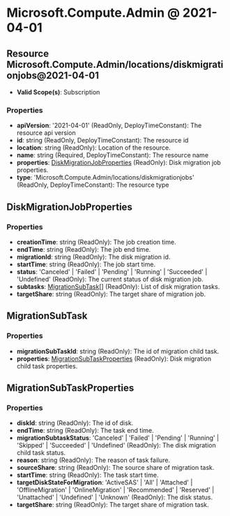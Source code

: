 # Microsoft.Compute.Admin @ 2021-04-01

## Resource Microsoft.Compute.Admin/locations/diskmigrationjobs@2021-04-01
* **Valid Scope(s)**: Subscription
### Properties
* **apiVersion**: '2021-04-01' (ReadOnly, DeployTimeConstant): The resource api version
* **id**: string (ReadOnly, DeployTimeConstant): The resource id
* **location**: string (ReadOnly): Location of the resource.
* **name**: string (Required, DeployTimeConstant): The resource name
* **properties**: [DiskMigrationJobProperties](#diskmigrationjobproperties) (ReadOnly): Disk migration job properties.
* **type**: 'Microsoft.Compute.Admin/locations/diskmigrationjobs' (ReadOnly, DeployTimeConstant): The resource type

## DiskMigrationJobProperties
### Properties
* **creationTime**: string (ReadOnly): The job creation time.
* **endTime**: string (ReadOnly): The job end time.
* **migrationId**: string (ReadOnly): The disk migration id.
* **startTime**: string (ReadOnly): The job start time.
* **status**: 'Canceled' | 'Failed' | 'Pending' | 'Running' | 'Succeeded' | 'Undefined' (ReadOnly): The current status of disk migration job.
* **subtasks**: [MigrationSubTask](#migrationsubtask)[] (ReadOnly): List of disk migration tasks.
* **targetShare**: string (ReadOnly): The target share of migration job.

## MigrationSubTask
### Properties
* **migrationSubTaskId**: string (ReadOnly): The id of migration child task.
* **properties**: [MigrationSubTaskProperties](#migrationsubtaskproperties) (ReadOnly): Disk migration child task properties.

## MigrationSubTaskProperties
### Properties
* **diskId**: string (ReadOnly): The id of disk.
* **endTime**: string (ReadOnly): The task end time.
* **migrationSubtaskStatus**: 'Canceled' | 'Failed' | 'Pending' | 'Running' | 'Skipped' | 'Succeeded' | 'Undefined' (ReadOnly): The disk migration child task status.
* **reason**: string (ReadOnly): The reason of task failure.
* **sourceShare**: string (ReadOnly): The source share of migration task.
* **startTime**: string (ReadOnly): The task start time.
* **targetDiskStateForMigration**: 'ActiveSAS' | 'All' | 'Attached' | 'OfflineMigration' | 'OnlineMigration' | 'Recommended' | 'Reserved' | 'Unattached' | 'Undefined' | 'Unknown' (ReadOnly): The disk status.
* **targetShare**: string (ReadOnly): The target share of migration task.

